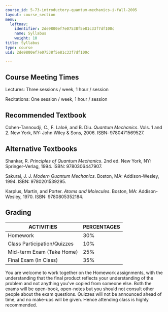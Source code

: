 ```yaml
---
course_id: 5-73-introductory-quantum-mechanics-i-fall-2005
layout: course_section
menu:
  leftnav:
    identifier: 2de9800ef7e07538f5e81c33f7df100c
    name: Syllabus
    weight: 10
title: Syllabus
type: course
uid: 2de9800ef7e07538f5e81c33f7df100c

---
```


Course Meeting Times
--------------------

Lectures: Three sessions / week, 1 hour / session

Recitations: One session / week, 1 hour / session

Recommended Textbook
--------------------

Cohen-Tannoudji, C., F. Laloë, and B. Diu. _Quantum Mechanics_. Vols. 1 and 2. New York, NY: John Wiley & Sons, 2006. ISBN: 9780471569527.

Alternative Textbooks
---------------------

Shankar, R. _Principles of Quantum Mechanics_. 2nd ed. New York, NY: Springer-Verlag, 1994. ISBN: 9780306447907.

Sakurai, J. J. _Modern Quantum Mechanics_. Boston, MA: Addison-Wesley, 1994. ISBN: 9780201539295.

Karplus, Martin, and Porter. _Atoms and Molecules_. Boston, MA: Addison-Wesley, 1970. ISBN: 9780805352184.

Grading
-------

| ACTIVITIES | PERCENTAGES |
| --- | --- |
| Homework | 30% |
| Class Participation/Quizzes | 10% |
| Mid-term Exam (Take Home) | 25% |
| Final Exam (In Class) | 35% 

You are welcome to work together on the Homework assignments, with the understanding that the final product reflects your understanding of the problem and not anything you've copied from someone else. Both the exams will be open-book, open-notes but you should not consult other people about the exam questions. Quizzes will not be announced ahead of time, and no make-ups will be given. Hence attending class is highly recommended.